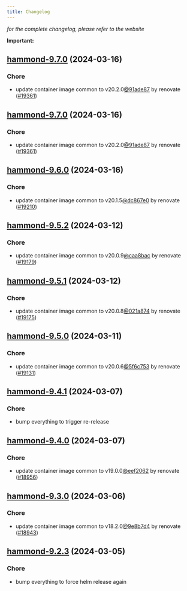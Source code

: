 ```yaml
---
title: Changelog
---
```



*for the complete changelog, please refer to the website*

**Important:**


## [hammond-9.7.0](https://github.com/truecharts/charts/compare/hammond-9.6.0...hammond-9.7.0) (2024-03-16)

### Chore



- update container image common to v20.2.0[@91ade87](https://github.com/91ade87) by renovate ([#19361](https://github.com/truecharts/charts/issues/19361))


## [hammond-9.7.0](https://github.com/truecharts/charts/compare/hammond-9.6.0...hammond-9.7.0) (2024-03-16)

### Chore



- update container image common to v20.2.0[@91ade87](https://github.com/91ade87) by renovate ([#19361](https://github.com/truecharts/charts/issues/19361))


## [hammond-9.6.0](https://github.com/truecharts/charts/compare/hammond-9.5.2...hammond-9.6.0) (2024-03-16)

### Chore



- update container image common to v20.1.5[@dc867e0](https://github.com/dc867e0) by renovate ([#19210](https://github.com/truecharts/charts/issues/19210))


## [hammond-9.5.2](https://github.com/truecharts/charts/compare/hammond-9.5.1...hammond-9.5.2) (2024-03-12)

### Chore



- update container image common to v20.0.9[@caa8bac](https://github.com/caa8bac) by renovate ([#19179](https://github.com/truecharts/charts/issues/19179))


## [hammond-9.5.1](https://github.com/truecharts/charts/compare/hammond-9.5.0...hammond-9.5.1) (2024-03-12)

### Chore



- update container image common to v20.0.8[@021a874](https://github.com/021a874) by renovate ([#19175](https://github.com/truecharts/charts/issues/19175))


## [hammond-9.5.0](https://github.com/truecharts/charts/compare/hammond-9.4.1...hammond-9.5.0) (2024-03-11)

### Chore



- update container image common to v20.0.6[@5f6c753](https://github.com/5f6c753) by renovate ([#19131](https://github.com/truecharts/charts/issues/19131))


## [hammond-9.4.1](https://github.com/truecharts/charts/compare/hammond-9.4.0...hammond-9.4.1) (2024-03-07)

### Chore



- bump everything to trigger re-release


## [hammond-9.4.0](https://github.com/truecharts/charts/compare/hammond-9.3.0...hammond-9.4.0) (2024-03-07)

### Chore



- update container image common to v19.0.0[@eef2062](https://github.com/eef2062) by renovate ([#18956](https://github.com/truecharts/charts/issues/18956))


## [hammond-9.3.0](https://github.com/truecharts/charts/compare/hammond-9.2.3...hammond-9.3.0) (2024-03-06)

### Chore



- update container image common to v18.2.0[@9e8b7d4](https://github.com/9e8b7d4) by renovate ([#18943](https://github.com/truecharts/charts/issues/18943))


## [hammond-9.2.3](https://github.com/truecharts/charts/compare/hammond-9.2.2...hammond-9.2.3) (2024-03-05)

### Chore



- bump everything to force helm release again

